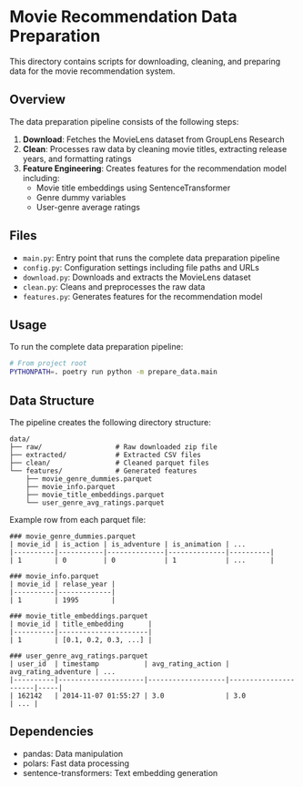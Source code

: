 # Movie Recommendation Data Preparation

This directory contains scripts for downloading, cleaning, and preparing data for the movie recommendation system.

## Overview

The data preparation pipeline consists of the following steps:

1. **Download**: Fetches the MovieLens dataset from GroupLens Research
2. **Clean**: Processes raw data by cleaning movie titles, extracting release years, and formatting ratings
3. **Feature Engineering**: Creates features for the recommendation model including:
   - Movie title embeddings using SentenceTransformer
   - Genre dummy variables
   - User-genre average ratings

## Files

- `main.py`: Entry point that runs the complete data preparation pipeline
- `config.py`: Configuration settings including file paths and URLs
- `download.py`: Downloads and extracts the MovieLens dataset
- `clean.py`: Cleans and preprocesses the raw data
- `features.py`: Generates features for the recommendation model

## Usage

To run the complete data preparation pipeline:

```bash
# From project root
PYTHONPATH=. poetry run python -m prepare_data.main
```

## Data Structure

The pipeline creates the following directory structure:

```
data/
├── raw/                  # Raw downloaded zip file
├── extracted/            # Extracted CSV files
├── clean/                # Cleaned parquet files
└── features/             # Generated features
    ├── movie_genre_dummies.parquet
    ├── movie_info.parquet
    ├── movie_title_embeddings.parquet
    └── user_genre_avg_ratings.parquet
```

Example row from each parquet file:

```
### movie_genre_dummies.parquet
| movie_id | is_action | is_adventure | is_animation | ...
|----------|-----------|--------------|--------------|----------|
| 1        | 0         | 0            | 1            | ...      |

### movie_info.parquet
| movie_id | relase_year |
|----------|-------------|
| 1        | 1995        |

### movie_title_embeddings.parquet
| movie_id | title_embedding      |
|----------|----------------------|
| 1        | [0.1, 0.2, 0.3, ...] |

### user_genre_avg_ratings.parquet
| user_id  | timestamp           | avg_rating_action | avg_rating_adventure | ...
|----------|---------------------|-------------------|----------------------|-----|
| 162142   | 2014-11-07 01:55:27 | 3.0               | 3.0                  | ... |

```


## Dependencies

- pandas: Data manipulation
- polars: Fast data processing
- sentence-transformers: Text embedding generation 